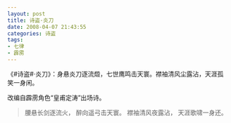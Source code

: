 ```yaml
---
layout: post
title: 诗盗·炎刀
date: 2008-04-07 21:43:55
categories: 诗盗
tags:
- 七律
- 霹雳
---
```

《#诗盗#·炎刀》：身悬炎刀逐流燬，七世鹰鸣击天寰。襟袖清风尘露沾，天涯孤笑一身闲。

改编自霹雳角色“皇甫定涛”出场诗。

> 腰悬长剑逐流火，
> 醉向遥弓击天寰。
> 襟袖清风夜露沾，
> 天涯歌啸一身还。
